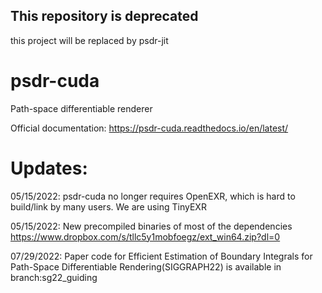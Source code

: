 ## This repository is deprecated
this project will be replaced by psdr-jit

# psdr-cuda
Path-space differentiable renderer

Official documentation: https://psdr-cuda.readthedocs.io/en/latest/


# Updates:

05/15/2022: psdr-cuda no longer requires OpenEXR, which is hard to build/link by many users. We are using TinyEXR

05/15/2022: New precompiled binaries of most of the dependencies https://www.dropbox.com/s/tllc5y1mobfoegz/ext_win64.zip?dl=0

07/29/2022: Paper code for Efficient Estimation of Boundary Integrals for Path-Space Differentiable Rendering(SIGGRAPH22) is available in branch:sg22_guiding
